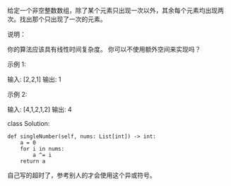给定一个非空整数数组，除了某个元素只出现一次以外，其余每个元素均出现两次。找出那个只出现了一次的元素。

说明：

你的算法应该具有线性时间复杂度。 你可以不使用额外空间来实现吗？

示例 1:

输入: [2,2,1]
输出: 1
  
示例 2:  

输入: [4,1,2,1,2]
输出: 4

class Solution:

    def singleNumber(self, nums: List[int]) -> int:
        a = 0
        for i in nums:
            a ^= i
        return a
     
自己写的超时了，参考别人的才会使用这个异或符号。
